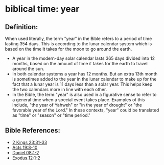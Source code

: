 # biblical time: year #

## Definition: ##

When used literally, the term "year" in the Bible refers to a period of time lasting 354 days. This is according to the lunar calendar system which is based on the time it takes for the moon to go around the earth.

* A year in the modern-day solar calendar lasts 365 days divided into 12 months, based on the amount of time it takes for the earth to travel around the sun.
* In both calendar systems a year has 12 months. But an extra 13th month is sometimes added to the year in the lunar calendar to make up for the fact that a lunar year is 11 days less than a solar year. This helps keep the two calendars more in line with each other.
* In the Bible, the term "year" is also used in a figurative sense to refer to a general time when a special event takes place. Examples of this include, "the year of Yahweh" or "in the year of drought" or "the favorable year of the Lord." In these contexts, "year" could be translated as "time" or "season" or "time period."



## Bible References: ##

* [2 Kings 23:31-33](en/tn/2ki/help/23/31)
* [Acts 19:8-10](en/tn/act/help/19/08)
* [Daniel 08:1-2](en/tn/dan/help/08/01)
* [Exodus 12:1-2](en/tn/exo/help/12/01)